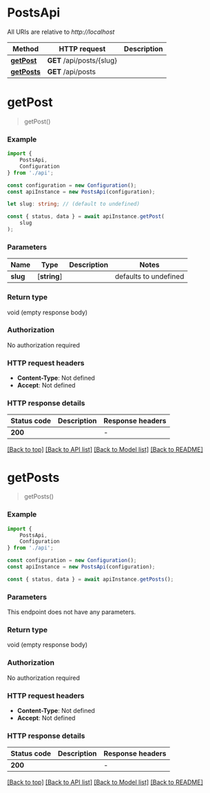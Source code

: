 # PostsApi

All URIs are relative to *http://localhost*

|Method | HTTP request | Description|
|------------- | ------------- | -------------|
|[**getPost**](#getpost) | **GET** /api/posts/{slug} | |
|[**getPosts**](#getposts) | **GET** /api/posts | |

# **getPost**
> getPost()


### Example

```typescript
import {
    PostsApi,
    Configuration
} from './api';

const configuration = new Configuration();
const apiInstance = new PostsApi(configuration);

let slug: string; // (default to undefined)

const { status, data } = await apiInstance.getPost(
    slug
);
```

### Parameters

|Name | Type | Description  | Notes|
|------------- | ------------- | ------------- | -------------|
| **slug** | [**string**] |  | defaults to undefined|


### Return type

void (empty response body)

### Authorization

No authorization required

### HTTP request headers

 - **Content-Type**: Not defined
 - **Accept**: Not defined


### HTTP response details
| Status code | Description | Response headers |
|-------------|-------------|------------------|
|**200** |  |  -  |

[[Back to top]](#) [[Back to API list]](../README.md#documentation-for-api-endpoints) [[Back to Model list]](../README.md#documentation-for-models) [[Back to README]](../README.md)

# **getPosts**
> getPosts()


### Example

```typescript
import {
    PostsApi,
    Configuration
} from './api';

const configuration = new Configuration();
const apiInstance = new PostsApi(configuration);

const { status, data } = await apiInstance.getPosts();
```

### Parameters
This endpoint does not have any parameters.


### Return type

void (empty response body)

### Authorization

No authorization required

### HTTP request headers

 - **Content-Type**: Not defined
 - **Accept**: Not defined


### HTTP response details
| Status code | Description | Response headers |
|-------------|-------------|------------------|
|**200** |  |  -  |

[[Back to top]](#) [[Back to API list]](../README.md#documentation-for-api-endpoints) [[Back to Model list]](../README.md#documentation-for-models) [[Back to README]](../README.md)

